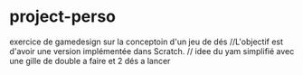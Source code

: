 # project-perso
exercice de gamedesign sur la conceptoin d'un jeu de dés
//L'objectif est d'avoir une version implémentée dans Scratch.
// idee du yam simplifié avec une gille de double a faire et 2 dés a lancer
